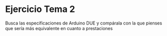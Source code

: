 # Ejercicio Tema 2

Busca las especificaciones de Arduino DUE y compárala con la que pienses que sería más equivalente en cuanto a prestaciones
